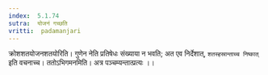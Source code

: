 ```yaml
---
index:  5.1.74
sutra:  योजनं गच्छति
vritti:  padamanjari
---
```


क्रोशशतयोजनशतयोरिति। गुणेन नेति प्रतिषेधः संख्याया न भवति; अत एव निर्देशात्, `शतस्हस्रान्ताच्च निष्कात्` इति वचनाच्च।
	ततोऽभिगमनमिति। अत्र पञ्चम्यन्तात्प्रत्यः ।।

